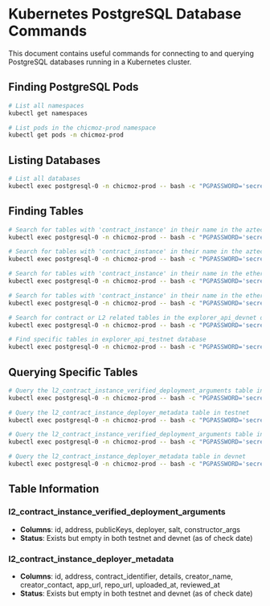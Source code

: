# Kubernetes PostgreSQL Database Commands

This document contains useful commands for connecting to and querying PostgreSQL databases running in a Kubernetes cluster.

## Finding PostgreSQL Pods

```bash
# List all namespaces
kubectl get namespaces

# List pods in the chicmoz-prod namespace
kubectl get pods -n chicmoz-prod
```

## Listing Databases

```bash
# List all databases
kubectl exec postgresql-0 -n chicmoz-prod -- bash -c "PGPASSWORD='secret-local-password' psql -U admin -h postgresql -p 5432 -d postgres -c '\l'"
```

## Finding Tables

```bash
# Search for tables with 'contract_instance' in their name in the aztec_listener_devnet database
kubectl exec postgresql-0 -n chicmoz-prod -- bash -c "PGPASSWORD='secret-local-password' psql -U admin -h postgresql -p 5432 -d aztec_listener_devnet -c \"SELECT table_name FROM information_schema.tables WHERE table_schema = 'public' AND table_name LIKE '%contract_instance%';\""

# Search for tables with 'contract_instance' in their name in the aztec_listener_testnet database
kubectl exec postgresql-0 -n chicmoz-prod -- bash -c "PGPASSWORD='secret-local-password' psql -U admin -h postgresql -p 5432 -d aztec_listener_testnet -c \"SELECT table_name FROM information_schema.tables WHERE table_schema = 'public' AND table_name LIKE '%contract_instance%';\""

# Search for tables with 'contract_instance' in their name in the ethereum_listener_devnet database
kubectl exec postgresql-0 -n chicmoz-prod -- bash -c "PGPASSWORD='secret-local-password' psql -U admin -h postgresql -p 5432 -d ethereum_listener_devnet -c \"SELECT table_name FROM information_schema.tables WHERE table_schema = 'public' AND table_name LIKE '%contract_instance%';\""

# Search for tables with 'contract_instance' in their name in the ethereum_listener_testnet database
kubectl exec postgresql-0 -n chicmoz-prod -- bash -c "PGPASSWORD='secret-local-password' psql -U admin -h postgresql -p 5432 -d ethereum_listener_testnet -c \"SELECT table_name FROM information_schema.tables WHERE table_schema = 'public' AND table_name LIKE '%contract_instance%';\""

# Search for contract or L2 related tables in the explorer_api_devnet database
kubectl exec postgresql-0 -n chicmoz-prod -- bash -c "PGPASSWORD='secret-local-password' psql -U admin -h postgresql -p 5432 -d explorer_api_devnet -c \"SELECT table_name FROM information_schema.tables WHERE table_schema = 'public' AND (table_name LIKE '%contract%' OR table_name LIKE '%l2%');\""

# Find specific tables in explorer_api_testnet database
kubectl exec postgresql-0 -n chicmoz-prod -- bash -c "PGPASSWORD='secret-local-password' psql -U admin -h postgresql -p 5432 -d explorer_api_testnet -c \"SELECT table_name FROM information_schema.tables WHERE table_schema = 'public' AND (table_name LIKE '%l2_contract_instance_verified%' OR table_name LIKE '%l2_contract_instance_deployer%');\""
```

## Querying Specific Tables

```bash
# Query the l2_contract_instance_verified_deployment_arguments table in testnet
kubectl exec postgresql-0 -n chicmoz-prod -- bash -c "PGPASSWORD='secret-local-password' psql -U admin -h postgresql -p 5432 -d explorer_api_testnet -c \"SELECT * FROM l2_contract_instance_verified_deployment_arguments;\""

# Query the l2_contract_instance_deployer_metadata table in testnet
kubectl exec postgresql-0 -n chicmoz-prod -- bash -c "PGPASSWORD='secret-local-password' psql -U admin -h postgresql -p 5432 -d explorer_api_testnet -c \"SELECT * FROM l2_contract_instance_deployer_metadata;\""

# Query the l2_contract_instance_verified_deployment_arguments table in devnet
kubectl exec postgresql-0 -n chicmoz-prod -- bash -c "PGPASSWORD='secret-local-password' psql -U admin -h postgresql -p 5432 -d explorer_api_devnet -c \"SELECT * FROM l2_contract_instance_verified_deployment_arguments;\""

# Query the l2_contract_instance_deployer_metadata table in devnet
kubectl exec postgresql-0 -n chicmoz-prod -- bash -c "PGPASSWORD='secret-local-password' psql -U admin -h postgresql -p 5432 -d explorer_api_devnet -c \"SELECT * FROM l2_contract_instance_deployer_metadata;\""
```

## Table Information

### l2_contract_instance_verified_deployment_arguments

- **Columns**: id, address, publicKeys, deployer, salt, constructor_args
- **Status**: Exists but empty in both testnet and devnet (as of check date)

### l2_contract_instance_deployer_metadata

- **Columns**: id, address, contract_identifier, details, creator_name, creator_contact, app_url, repo_url, uploaded_at, reviewed_at
- **Status**: Exists but empty in both testnet and devnet (as of check date)
